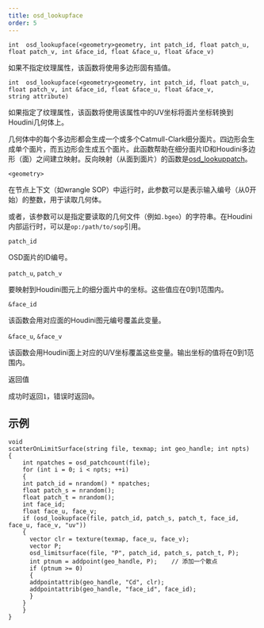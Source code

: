 ```yaml
---
title: osd_lookupface
order: 5
---
```

`int  osd_lookupface(<geometry>geometry, int patch_id, float patch_u, float patch_v, int &face_id, float &face_u, float &face_v)`

如果不指定纹理属性，该函数将使用多边形固有插值。

`int  osd_lookupface(<geometry>geometry, int patch_id, float patch_u, float patch_v, int &face_id, float &face_u, float &face_v, string attribute)`

如果指定了纹理属性，该函数将使用该属性中的UV坐标将面片坐标转换到Houdini几何体上。

几何体中的每个多边形都会生成一个或多个Catmull-Clark细分面片。四边形会生成单个面片，而五边形会生成五个面片。此函数帮助在细分面片ID和Houdini多边形（面）之间建立映射。反向映射（从面到面片）的函数是[osd_lookuppatch](./osd_lookuppatch "输出与Houdini多边形面上给定坐标对应的OSD面片和UV坐标")。

`<geometry>`

在节点上下文（如wrangle SOP）中运行时，此参数可以是表示输入编号（从0开始）的整数，用于读取几何体。

或者，该参数可以是指定要读取的几何文件（例如`.bgeo`）的字符串。在Houdini内部运行时，可以是`op:/path/to/sop`引用。

`patch_id`

OSD面片的ID编号。

`patch_u`, `patch_v`

要映射到Houdini图元上的细分面片中的坐标。这些值应在0到1范围内。

`&face_id`

该函数会用对应面的Houdini图元编号覆盖此变量。

`&face_u`, `&face_v`

该函数会用Houdini面上对应的U/V坐标覆盖这些变量。输出坐标的值将在0到1范围内。

返回值

成功时返回`1`，错误时返回`0`。

## 示例

```vex
void
scatterOnLimitSurface(string file, texmap; int geo_handle; int npts)
{
    int npatches = osd_patchcount(file);
    for (int i = 0; i < npts; ++i)
    {
    int patch_id = nrandom() * npatches;
    float patch_s = nrandom();
    float patch_t = nrandom();
    int face_id;
    float face_u, face_v;
    if (osd_lookupface(file, patch_id, patch_s, patch_t, face_id, face_u, face_v, "uv"))
    {
      vector clr = texture(texmap, face_u, face_v);
      vector P;
      osd_limitsurface(file, "P", patch_id, patch_s, patch_t, P);
      int ptnum = addpoint(geo_handle, P);    // 添加一个散点
      if (ptnum >= 0)
      {
      addpointattrib(geo_handle, "Cd", clr);
      addpointattrib(geo_handle, "face_id", face_id);
      }
    }
    }
}

```
